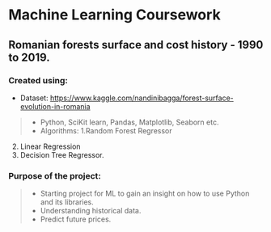 # Machine Learning Coursework

## Romanian forests surface and cost history - 1990 to 2019. 


### Created using:
* Dataset: https://www.kaggle.com/nandinibagga/forest-surface-evolution-in-romania
> - Python, SciKit learn, Pandas, Matplotlib, Seaborn etc.
> - Algorithms: 
1.Random Forest Regressor
2. Linear Regression
3. Decision Tree Regressor.
  
### Purpose of the project:

> - Starting project for ML to gain an insight on how to use Python and its libraries. 
> - Understanding historical data.
> - Predict future prices.
